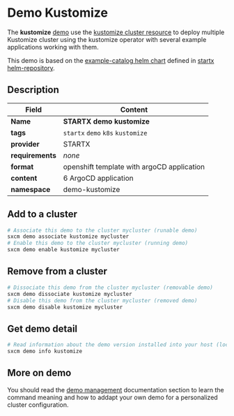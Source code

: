 # Demo Kustomize

The **kustomize** [demo](../../5-demos) use the [kustomize cluster resource](../../resources/kustomize) to deploy multiple Kustomize cluster using the kustomize operator with several example applications working with them.

This demo is based on the [example-catalog helm chart](https://helm-repository.readthedocs.io/en/latest/charts/example-catalog) defined in [startx helm-repository](https://helm-repository.readthedocs.io).

## Description

| Field            | Content                                    |
| ---------------- | ------------------------------------------ |
| **Name**         | **STARTX demo kustomize**                  |
| **tags**         | `startx` `demo` `k8s` `kustomize`          |
| **provider**     | STARTX                                     |
| **requirements** | _none_                                     |
| **format**       | openshift template with argoCD application |
| **content**      | 6 ArgoCD application                       |
| **namespace**    | demo-kustomize                             |

## Add to a cluster

```bash
# Associate this demo to the cluster mycluster (runable demo)
sxcm demo associate kustomize mycluster
# Enable this demo to the cluster mycluster (running demo)
sxcm demo enable kustomize mycluster
```

## Remove from a cluster

```bash
# Dissociate this demo from the cluster mycluster (removable demo)
sxcm demo dissociate kustomize mycluster
# Disable this demo from the cluster mycluster (removed demo)
sxcm demo disable kustomize mycluster
```

## Get demo detail

```bash
# Read information about the demo version installed into your host (local)
sxcm demo info kustomize
```

## More on demo

You should read the [demo management](../../5-demos) documentation section to learn the command
meaning and how to addapt your own demo for a personalized cluster configuration.
